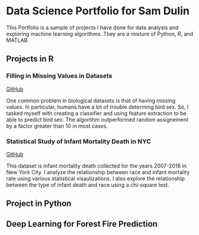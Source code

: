 # Data Science Portfolio for Sam Dulin

This Portfolio is a sample of projects I have done for data analysis and exploring machine learning algorithms. They are a mixture of Python, R, and MATLAB. 

## Projects in R

### Filling in Missing Values in Datasets
[GitHub](/RProjects/missingValues.md)

One common problem in biological datasets is that of having missing values. In particular, humans have a lot of trouble determing bird sex. So, I tasked myself with creating a classifier and using feature extraction to be able to predict bird sex. The algorithm outperformed random assignement by a factor greater than 10 in most cases.

### Statistical Study of Infant Mortality Death in NYC
[GitHub](/RProjects/InfantMortalityStudy.md)

This dataset is infant mortality death collected for the years 2007-2016 in New York City. I analyze the relationship between race and infant mortality rate using various statistical visaulizations. I also explore the relationship between the type of infant death and race using a chi-square test.

## Project in Python

## Deep Learning for Forest Fire Prediction

